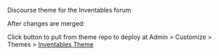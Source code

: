 Discourse theme for the Inventables forum

After changes are merged:

Click button to pull from theme repo to deploy
at Admin > Customize > Themes > [Inventables Theme](https://forum.easel.com/admin/customize/themes/13)


